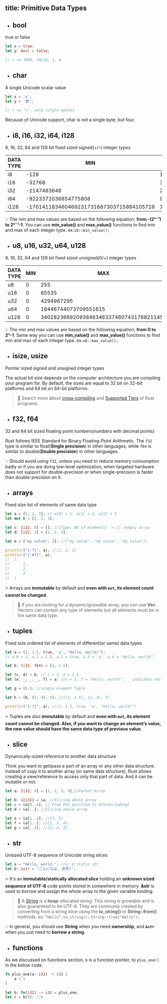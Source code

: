 title: Primitive Data Types
---

- ## bool
true or false

```rust
let x = true;
let y: bool = false;

// ⭐️ no TRUE, FALSE, 1, 0
```


- ## char
A single Unicode scalar value

```rust
let x = 'x';
let y = '😎';

// ⭐️ no "x", only single quotes
```
Because of Unicode support, char is not a single byte, but four.

- ## i8, i16, i32, i64, i128
8, 16, 32, 64 and 128 bit fixed sized signed(+/-) integer types

| DATA TYPE | MIN                                      | MAX                                     |
| --------- | ---------------------------------------- | --------------------------------------- |
| i8        | -128                                     | 127                                     |
| i16       | -32768                                   | 32767                                   |
| i32       | -2147483648                              | 2147483647                              |
| i64       | -9223372036854775808                     | 9223372036854775807                     |
| i128      | -170141183460469231731687303715884105728 | 170141183460469231731687303715884105727 |

💡 The min and max values are based on the following equation; **from -(2ⁿ⁻¹) to 2ⁿ⁻¹-1**. You can use **min_value()** and **max_value()** functions to find min and max of each integer type. ex.`i8::min_value();`


- ## u8, u16, u32, u64, u128
8, 16, 32, 64 and 128 bit fixed sized unsigned(0/+) integer types

| DATA TYPE | MIN | MAX                                     |
| --------- | --- | --------------------------------------- |
| u8        | 0   | 255                                     |
| u16       | 0   | 65535                                   |
| u32       | 0   | 4294967295                              |
| u64       | 0   | 18446744073709551615                    |
| u128      | 0   | 340282366920938463463374607431768211455 |

💡 The min and max values are based on the following equation; **from 0 to 2ⁿ-1**. Same way you can use **min_value()** and **max_value()** functions to find min and max of each integer type. ex.`u8::max_value();`


- ## isize, usize
Pointer sized signed and unsigned integer types

The actual bit size depends on the computer architecture you are compiling your program for. By default, the sizes are equal to 32 bit on 32-bit platforms and 64 bit on 64-bit platforms.

> 🔎 Search more about [cross-compiling](https://github.com/rust-lang/rustup.rs#cross-compilation) and [Supported Tiers](https://forge.rust-lang.org/platform-support.html) of Rust programs.


- ## f32, f64
32 and 64 bit sized floating point numbers(numbers with decimal points)

Rust follows IEEE Standard for Binary Floating-Point Arithmetic. The `f32` type is similar to float(**Single precision**) in other languages, while `f64` is similar to double(**Double precision**) in other languages.

💡 Should avoid using `f32`, unless you need to reduce memory consumption badly or if you are doing low-level optimization, when targeted hardware does not support for double-precision or when single-precision is faster than double-precision on it.


- ## arrays
Fixed size list of elements of same data type

```rust
let a = [1, 2, 3]; // a[0] = 1, a[1] = 2, a[2] = 3
let mut b = [1, 2, 3];

let c: [i32; 0] = []; //[Type; NO of elements] -> [] /empty array
let d: [i32; 3] = [1, 2, 3];

let e = ["my value"; 3]; //["my value", "my value", "my value"];

println!("{:?}", a); //[1, 2, 3]
println!("{:#?}", a);
//  [
//      1,
//      2,
//      3
//  ]
```

⭐️ Arrays are **immutable** by default and **even with `mut`, its element count cannot be changed**.

> 🔎 If you are looking for a dynamic/growable array, you can use **Vec**. Vectors can contain any type of elements but all elements must be in the same data type.


- ## tuples
Fixed size ordered list of elements of different(or same) data types

```rust
let a = (1, 1.5, true, 'a', "Hello, world!");
// a.0 = 1, a.1 = 1.5, a.2 = true, a.3 = 'a', a.4 = "Hello, world!"

let b: (i32, f64) = (1, 1.5);

let (c, d) = b; // c = 1, d = 1.5
let (e, _, _, _, f) = a; //e = 1, f = "Hello, world!", _ indicates not interested of that item

let g = (0,); //single-element tuple

let h = (b, (2, 4), 5); //((1, 1.5), (2, 4), 5)

println!("{:?}", a); //(1, 1.5, true, 'a', "Hello, world!")
```

⭐️ Tuples are also **immutable** by default and **even with `mut`, its element count cannot be changed. Also, if you want to change an element’s value, the new value should have the same data type of previous value**.


- ## slice
Dynamically-sized reference to another data structure

Think you want to get/pass a part of an array or any other data structure. Instead of copy it to another array (or same data structure), Rust allows creating a view/reference to access only that part of data. And it can be mutable or not.

```rust
let a: [i32; 4] = [1, 2, 3, 4];//Parent Array

let b: &[i32] = &a; //Slicing whole array
let c = &a[0..4]; // From 0th position to 4th(excluding)
let d = &a[..]; //Slicing whole array

let e = &a[1..3]; //[2, 3]
let f = &a[1..]; //[2, 3, 4]
let g = &a[..3]; //[1, 2, 3]
```


- ## str
Unsized UTF-8 sequence of Unicode string slices

```rust
let a = "Hello, world."; //a: &'static str
let b: &str = "こんにちは, 世界!";
```

⭐️ It's an **immutable/statically allocated slice** holding an **unknown sized sequence of UTF-8** code points stored in somewhere in memory. **&str** is used to borrow and assign the whole array to the given variable binding.

> 🔎 A [String](https://doc.rust-lang.org/std/string/struct.String.html) is a **heap**-allocated string. This string is growable and is also guaranteed to be UTF-8. They are commonly created by converting from a string slice using the **to_string()** or **String::from()** methods. ex: `“Hello”.to_string();`  `String::from("Hello");`

💡 In general, you should use **String** when you need **ownership**, and **`&str`** when you just need to **borrow a string**.


- ## functions
As we discussed on functions section, `b` is a function pointer, to `plus_one()` in the below code.

```rust
fn plus_one(a: i32) -> i32 {
    a + 1
}

let b: fn(i32) -> i32 = plus_one;
let c = b(5); //6
```
